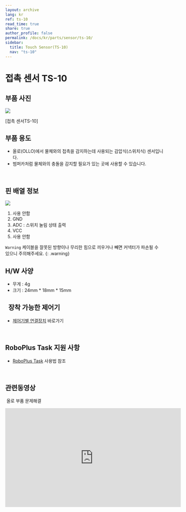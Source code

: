 ```yaml
---
layout: archive
lang: kr
ref: ts-10
read_time: true
share: true
author_profile: false
permalink: /docs/kr/parts/sensor/ts-10/
sidebar:
  title: Touch Sensor(TS-10)
  nav: "ts-10"
---
```

접촉 센서 TS-10
===============

부품 사진
---------

![](/assets/images/parts/sensors/touch.jpg)

[접촉 센서TS-10]

부품 용도
---------

-   올로(OLLO)에서 물체와의 접촉을 감지하는데 사용되는 감압식(스위치식)
    센서입니다.
-   범퍼카처럼 물체와의 충돌을 감지할 필요가 있는 곳에 사용할 수
    있습니다.

 

핀 배열 정보
------------

![](/assets/images/parts/sensors/ts-10_pinout.png)

1.  사용 안함
2.  GND
3.  ADC : 스위치 눌림 상태 출력
4.  VCC
5.  사용 안함

`Warning` 케이블을 잘못된 방향이나 무리한 힘으로 끼우거나 빼면 커넥터가 파손될 수 있으니 주의해주세요. {: .warning}
 

H/W 사양
--------

-   무게 : 4g
-   크기 : 24mm * 18mm * 15mm

 
장착 가능한 제어기
------------------

-   [제어기별 연결장치] 바로가기

 

RoboPlus Task 지원 사항
-----------------------

-   [RoboPlus Task]  사용법 참조

 

관련동영상
----------

 올로 부품 문제해결

<iframe width="560" height="315" src="https://www.youtube.com/embed/VjQVJDzVN5E" frameborder="0" allowfullscreen></iframe>

[제어기별 연결장치]: /docs/kr/parts/controller/controller_compatibility/
[RoboPlus Task]: ???
